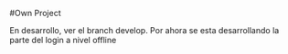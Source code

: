 #Own Project

En desarrollo, ver el branch develop.
Por ahora se esta desarrollando la parte del login a nivel offline
